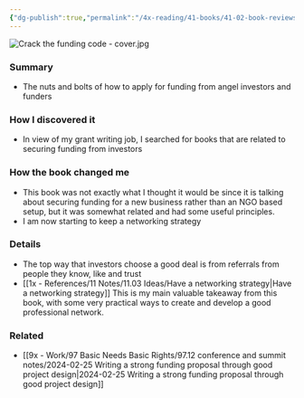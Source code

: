 ```yaml
---
{"dg-publish":true,"permalink":"/4x-reading/41-books/41-02-book-reviews/crack-the-funding-code-how-investors-think-and-what-they-need-to-hear-to-fund-your-startup-judy-robinett/","title":"Crack the Funding Code - How Investors Think and What They Need to Hear to Fund Your Startup - Judy Robinett","created":"2024-03-03T21:03:38.188+03:00","updated":"2024-03-03T21:03:38.188+03:00"}
---
```



![Crack the funding code - cover.jpg](/img/user/4x%20-%20Reading/41%20Books/41.03%20Cover%20images/Crack%20the%20funding%20code%20-%20cover.jpg)
### Summary
- The nuts and bolts of how to apply for funding from angel investors and funders

### How I discovered it
- In view of my grant writing job, I searched for books that are related to securing funding from investors

### How the book changed me
- This book was not exactly what I thought it would be since it is talking about securing funding for a new business rather than an NGO based setup, but it was somewhat related and had some useful principles. 
- I am now starting to keep a networking strategy

### Details
- The top way that investors choose a good deal is from referrals from people they know, like and trust
- [[1x - References/11 Notes/11.03 Ideas/Have a networking strategy\|Have a networking strategy]] This is my main valuable takeaway from this book, with some very practical ways to create and develop a good professional network.

### Related
- [[9x - Work/97 Basic Needs Basic Rights/97.12 conference and summit notes/2024-02-25 Writing a strong funding proposal through good project design\|2024-02-25 Writing a strong funding proposal through good project design]]

